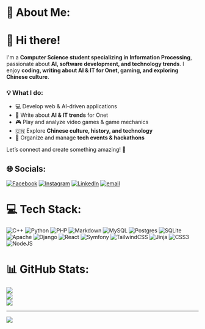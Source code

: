 # 💫 About Me:
# 👋 Hi there!  

I'm a **Computer Science student specializing in Information Processing**, passionate about **AI, software development, and technology trends**. I enjoy **coding, writing about AI & IT for Onet, gaming, and exploring Chinese culture**.  

### 💡 What I do:  
- 💻 Develop web & AI-driven applications  
- 📝 Write about **AI & IT trends** for Onet  
- 🎮 Play and analyze video games & game mechanics  
- 🇨🇳 Explore **Chinese culture, history, and technology**  
- 🎤 Organize and manage **tech events & hackathons**  

Let’s connect and create something amazing! 🚀


## 🌐 Socials:
[![Facebook](https://img.shields.io/badge/Facebook-%231877F2.svg?logo=Facebook&logoColor=white)](https://facebook.com/https://www.facebook.com/michalogiba/) [![Instagram](https://img.shields.io/badge/Instagram-%23E4405F.svg?logo=Instagram&logoColor=white)](https://instagram.com/https://www.instagram.com/og.michal/) [![LinkedIn](https://img.shields.io/badge/LinkedIn-%230077B5.svg?logo=linkedin&logoColor=white)](https://linkedin.com/in/https://www.linkedin.com/in/michalogiba/) [![email](https://img.shields.io/badge/Email-D14836?logo=gmail&logoColor=white)](mailto:michal.ogiba@gmail.com) 

# 💻 Tech Stack:
![C++](https://img.shields.io/badge/c++-%2300599C.svg?style=for-the-badge&logo=c%2B%2B&logoColor=white) ![Python](https://img.shields.io/badge/python-3670A0?style=for-the-badge&logo=python&logoColor=ffdd54) ![PHP](https://img.shields.io/badge/php-%23777BB4.svg?style=for-the-badge&logo=php&logoColor=white) ![Markdown](https://img.shields.io/badge/markdown-%23000000.svg?style=for-the-badge&logo=markdown&logoColor=white) ![MySQL](https://img.shields.io/badge/mysql-4479A1.svg?style=for-the-badge&logo=mysql&logoColor=white) ![Postgres](https://img.shields.io/badge/postgres-%23316192.svg?style=for-the-badge&logo=postgresql&logoColor=white) ![SQLite](https://img.shields.io/badge/sqlite-%2307405e.svg?style=for-the-badge&logo=sqlite&logoColor=white) ![Apache](https://img.shields.io/badge/apache-%23D42029.svg?style=for-the-badge&logo=apache&logoColor=white) ![Django](https://img.shields.io/badge/django-%23092E20.svg?style=for-the-badge&logo=django&logoColor=white) ![React](https://img.shields.io/badge/react-%2320232a.svg?style=for-the-badge&logo=react&logoColor=%2361DAFB) ![Symfony](https://img.shields.io/badge/symfony-%23000000.svg?style=for-the-badge&logo=symfony&logoColor=white) ![TailwindCSS](https://img.shields.io/badge/tailwindcss-%2338B2AC.svg?style=for-the-badge&logo=tailwind-css&logoColor=white) ![Jinja](https://img.shields.io/badge/jinja-white.svg?style=for-the-badge&logo=jinja&logoColor=black) ![CSS3](https://img.shields.io/badge/css3-%231572B6.svg?style=for-the-badge&logo=css3&logoColor=white) ![NodeJS](https://img.shields.io/badge/node.js-6DA55F?style=for-the-badge&logo=node.js&logoColor=white)
# 📊 GitHub Stats:
![](https://github-readme-stats.vercel.app/api?username=Mifiszon&theme=aura&hide_border=false&include_all_commits=false&count_private=false)<br/>
![](https://nirzak-streak-stats.vercel.app/?user=Mifiszon&theme=aura&hide_border=false)<br/>
![](https://github-readme-stats.vercel.app/api/top-langs/?username=Mifiszon&theme=aura&hide_border=false&include_all_commits=false&count_private=false&layout=compact)

---
[![](https://visitcount.itsvg.in/api?id=Mifiszon&icon=0&color=12)](https://visitcount.itsvg.in)

<!-- Proudly created with GPRM ( https://gprm.itsvg.in ) -->
